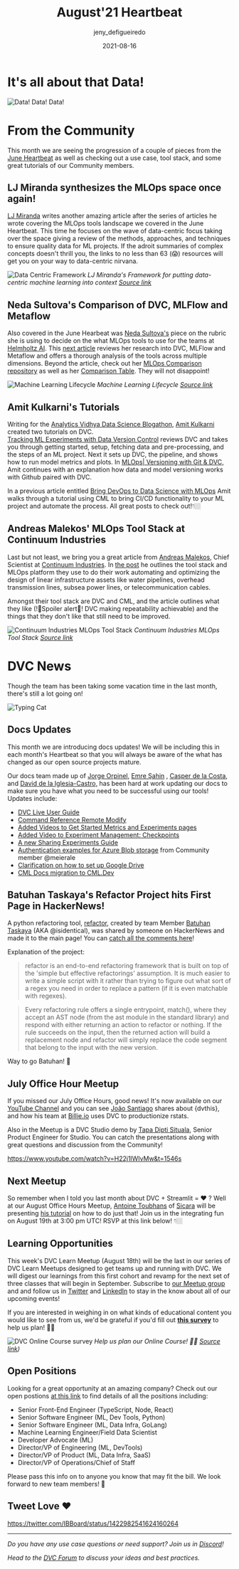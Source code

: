 ﻿---
title: August'21 Heartbeat
date: 2021-08-16
description: |
  Monthly updates are here! The new data centricity focus, a comparison of DVC, 
  MLFlow and Metaflow, tutorials and tool stacks, doc updates and more!
descriptionLong: |
  This month you will find:
  - 🧑🏽‍💻 Data-centric for the win,
  - 🧐 Comparison of DVC, MLFlow and Metaflow,
  - 🛠 Tutorials and Tool Stacks,
  - 📈 DVC + Streamlit = ❤️,
  - 📖 Doc Updates,
  - 🎥 July Meetup Video available,
  - 🚀 and more!
picture: 2021-08-16/august21cover.png
author: jeny_defigueiredo
commentsUrl: https://discuss.dvc.org/t/august-heartbeat/843
tags:
  - Heartbeat
  - DVC
  - CML
  - Streamlit
---

# It's all about that Data!

![Data! Data! Data!](https://media.giphy.com/media/4FQMuOKR6zQRO/giphy.gif)

# From the Community

This month we are seeing the progression of a couple of pieces from the
[June Heartbeat](https://media.giphy.com/media/62HBhssMOgdJUZQp1X/giphy.gif) as
well as checking out a use case, tool stack, and some great tutorials of our
Community members.

## LJ Miranda synthesizes the MLOps space once again!

[LJ Miranda](https://twitter.com/ljvmiranda921) writes another amazing article
after the series of articles he wrote covering the MLOps tools landscape we
covered in the June Heartbeat. This time he focuses on the wave of data-centric
focus taking over the space giving a review of the methods, approaches, and
techniques to ensure quality data for ML projects. If the adroit summaries of
complex concepts doesn't thrill you, the links to no less than 63 (😱) resources
will get you on your way to data-centric nirvana.

![Data Centric Framework](/uploads/images/2021/08-16/lj-miranda-data-centric.png)
_LJ Miranda's Framework for putting data-centric machine learning into context
[Source link](https://ljvmiranda921.github.io/notebook/2021/07/30/data-centric-ml/)_

## Neda Sultova's Comparison of DVC, MLFlow and Metaflow

Also covered in the June Hearbeat was
[Neda Sultova's](https://www.linkedin.com/in/neda-sultova-597a811a8/) piece on
the rubric she is using to decide on the what MLOps tools to use for the teams
at [Helmholtz AI](https://www.helmholtz.ai/). This
[next article](https://medium.com/geekculture/comparing-metaflow-mlflow-and-dvc-e84be6db2e2)
reviews her research into DVC, MLFlow and Metaflow and offers a thorough
analysis of the tools across multiple dimensions. Beyond the article, check out
her [MLOps Comparison repository](https://github.com/hzdr/mlops_comparison) as
well as her
[Comparison Table](https://github.com/hzdr/mlops_comparison/blob/master/Content/Comparison_table.pdf).
They will not disappoint!

![Machine Learning Lifecycle](/uploads/images/2021-08-16/neda-sultova-2.png)
_Machine Learning Lifecycle
[Source link](https://medium.com/geekculture/comparing-metaflow-mlflow-and-dvc-e84be6db2e2)_

## Amit Kulkarni's Tutorials

Writing for the
[Analytics Vidhya Data Science Blogathon,](https://datahack.analyticsvidhya.com/contest/data-science-blogathon-9/#LeaderBoard)
[Amit Kulkarni](https://www.linkedin.com/in/amitvkulkarni2/) created two
tutorials on DVC.  
[Tracking ML Experiments with Data Version Control](https://www.analyticsvidhya.com/blog/2021/06/mlops-tracking-ml-experiments-with-data-version-control/?utm_source=dlvr.it&utm_medium=twitter)
reviews DVC and takes you through getting started, setup, fetching data and
pre-processing, and the steps of an ML project. Next it sets up DVC, the
pipeline, and shows how to run model metrics and plots. In
[MLOps| Versioning with Git & DVC,](https://www.analyticsvidhya.com/blog/2021/06/mlops-versioning-datasets-with-git-dvc/)
Amit continues with an explanation how data and model versioning works with
Github paired with DVC.

In a previous article entitled
[Bring DevOps to Data Science with MLOps](https://www.analyticsvidhya.com/blog/2021/04/bring-devops-to-data-science-with-continuous-mlops/)
Amit walks through a tutorial using CML to bring CI/CD functionality to your ML
project and automate the process. All great posts to check out!👇🏼

<external-link
href="https://www.analyticsvidhya.com/blog/2021/06/mlops-tracking-ml-experiments-with-data-version-control/?utm_source=dlvr.it&utm_medium=twitter"
title="Tracking ML Experiments With Data Version Control"
description="Amit Kulkarni's tutorial on getting started with DVC and tracking eperiments"
link="https://analyticsvidhya.com"
image="/uploads/images/2021-08-16/a-v.png"/> <external-link
href="https://www.analyticsvidhya.com/blog/2021/06/mlops-versioning-datasets-with-git-dvc/"
title="MLOps | Versioning Datasets with Git & DVC"
description="Amit Kulkarni's tutorial on how to DVC works with Git to version your datasets."
link="https://analyticsvidhya.com"
image="/uploads/images/2021-08-16/a-v.png"/> <external-link
href="https://www.analyticsvidhya.com/blog/2021/04/bring-devops-to-data-science-with-continuous-mlops/"
title="Bring DevOps To Data Science With MLOps"
description="Amit Kulkarni's tutorial on how to use CML to bring the CI/CD functionality of DevOps to your data science projects."
link="https://analyticsvidhya.com"
image="/uploads/images/2021-08-16/a-v.png"/>

## Andreas Malekos' MLOps Tool Stack at Continuum Industries

Last but not least, we bring you a great article from
[Andreas Malekos](https://www.linkedin.com/in/andreasmalekos/), Chief Scientist
at [Continuum Industries](https://www.continuum.industries/). In
[the post](https://neptune.ai/blog/mlops-tool-stack-continuum-industries) he
outlines the tool stack and MLOps platform they use to do their work automating
and optimizing the design of linear infrastructure assets like water pipelines,
overhead transmission lines, subsea power lines, or telecommunication cables.

Amongst their tool stack are DVC and CML, and the article outlines what they
like (!🙈Spoiler alert🙊! DVC making repeatability achievable) and the things
that they don't like that still need to be improved.

![Continuum Industries MLOps Tool Stack](/uploads/images/2021-08-16/continuum-tool-stack.png)
_Continuum Industries MLOps Tool Stack
[Source link](https://neptune.ai/wp-content/uploads/Continuum-Industries-tool-stack-final.png)_

# DVC News

Though the team has been taking some vacation time in the last month, there's
still a lot going on!

![Typing Cat](https://media.giphy.com/media/aNqEFrYVnsS52/giphy.gif)

## Docs Updates

This month we are introducing docs updates! We will be including this in each
month's Heartbeat so that you will always be aware of the what has changed as
our open source projects mature.

Our docs team made up of
[Jorge Orpinel](https://www.linkedin.com/in/jorgeorpinel/),
[Emre Şahin](https://emresahin.net) , [Casper de la Costa](https://www.cdcl.ml),
and
[David de la Iglesia-Castro,](https://www.linkedin.com/in/david-de-la-iglesia-castro-b4b67b20a/)
has been hard at work updating our docs to make sure you have what you need to
be successful using our tools! Updates include:

- [DVC Live User Guide](https://dvc.org/doc/dvclive/user-guide)
- [Command Reference Remote Modify](https://dvc.org/doc/command-reference/remote/modify)
- [Added Videos to Get Started Metrics and Experiments pages](https://dvc.org/doc/start)
- [Added Video to Experiment Management: Checkpoints](https://dvc.org/doc/user-guide/experiment-management/checkpoints)
- [A new Sharing Experiments Guide](https://dvc.org/doc/user-guide/experiment-management/sharing-experiments)
- [Authentication examples for Azure Blob storage](https://dvc.org/doc/command-reference/remote/modify)
  from Community member @meierale
- [Clarification on how to set up Google Drive](https://dvc.org/doc/command-reference/remote/modify)
- [CML Docs migration to CML.Dev](https://cml.dev/doc)

## Batuhan Taskaya's Refactor Project hits First Page in HackerNews!

A python refactoring tool, [refactor](https://github.com/isidentical/refactor), created by team
Member [Batuhan Taskaya](https://twitter.com/isidentical) (AKA @isidentical),
was shared by someone on HackerNews and made it to the main page! You can
[catch all the comments here](https://news.ycombinator.com/item?id=28027016)!

Explanation of the project:

> refactor is an end-to-end refactoring framework that is built on top of the
> 'simple but effective refactorings' assumption. It is much easier to write a
> simple script with it rather than trying to figure out what sort of a regex
> you need in order to replace a pattern (if it is even matchable with regexes).

> Every refactoring rule offers a single entrypoint, match(), where they accept
> an AST node (from the ast module in the standard library) and respond with
> either returning an action to refactor or nothing. If the rule succeeds on the
> input, then the returned action will build a replacement node and refactor
> will simply replace the code segment that belong to the input with the new
> version.

Way to go Batuhan! 🚀

## July Office Hour Meetup

If you missed our July Office Hours, good news! It's now available on our
[YouTube Channel](https://www.youtube.com/channel/UC37rp97Go-xIX3aNFVHhXfQ) and
you can see [João Santiago](https://twitter.com/jcpsantiago) shares about
{dvthis}, and how his team at [Billie.io](https://www.billie.io/) uses DVC to
productionize rstats.

Also in the Meetup is a DVC Studio demo by
[Tapa Dipti Situala](https://www.linkedin.com/in/tapa-dipti-sitaula/), Senior
Product Engineer for Studio. You can catch the presentations along with great
questions and discussion from the Community!

https://www.youtube.com/watch?v=H22j1lWIvMw&t=1546s

## Next Meetup

So remember when I told you last month about DVC + Streamlit = ❤️ ? Well at our
August Office Hours Meetup,
[Antoine Toubhans](https://www.linkedin.com/in/antoine-toubhans-92262119/) of
[Sicara](https://www.sicara.fr/) will be presenting
[his tutorial](https://www.sicara.ai/blog/dvc-streamlit-webui-ml) on how to do
just that! Join us in the integrating fun on August 19th at 3:00 pm UTC! RSVP at
this link below! 👇🏼

<external-link
href="https://www.meetup.com/DVC-Community-Virtual-Meetups/events/279723437/"
title="DVC Office Hours - DVC and Streamlit Integration"
description="Antoine Toubhans of Sicara shares his tutorial for using Streamlit with DVC to create a customizable web UI"
link="https://meetup.com"
image="/uploads/images/2021-08-16/streamlit-oh.png"/>

## Learning Opportunities

This week's DVC Learn Meetup (August 18th) will be the last in our series of DVC
Learn Meetups designed to get teams up and running with DVC. We will digest our
learnings from this first cohort and revamp for the next set of three classes
that will begin in September. Subscribe to
[our Meetup group](https://www.meetup.com/DVC-Community-Virtual-Meetups/) and
and follow us in [Twitter](https://twitter.com/DVCorg) and
[LinkedIn](https://www.linkedin.com/company/18657719) to stay in the know about
all of our upcoming events!

If you are interested in weighing in on what kinds of educational content you
would like to see from us, we'd be grateful if you'd fill out
[**this survey**](https://docs.google.com/forms/d/e/1FAIpQLSdmwjs0ZkxDdODfZTvSwP2bVW4JAVVdxiYhQPyW5dSbsZC8qg/viewform?pli=1)
to help us plan! 🙏🏼

![DVC Online Course survey](/uploads/images/2021/08-16/survey.png) _Help us plan
our Online Course! 🙏🏼
[Source link](https://docs.google.com/forms/d/e/1FAIpQLSdmwjs0ZkxDdODfZTvSwP2bVW4JAVVdxiYhQPyW5dSbsZC8qg/viewform?pli=1))_

## Open Positions

Looking for a great opportunity at an amazing company? Check out our open
postions
[at this link](https://www.notion.so/iterative/iterative-ai-is-hiring-852cb978129645e1906e2c9a878a4d22)
to find details of all the positions including:

- Senior Front-End Engineer (TypeScript, Node, React)
- Senior Software Engineer (ML, Dev Tools, Python)
- Senior Software Engineer (ML, Data Infra, GoLang)
- Machine Learning Engineer/Field Data Scientist
- Developer Advocate (ML)
- Director/VP of Engineering (ML, DevTools)
- Director/VP of Product (ML, Data Infra, SaaS)
- Director/VP of Operations/Chief of Staff

Please pass this info on to anyone you know that may fit the bill. We look
forward to new team members! 🎉

## Tweet Love ❤️

https://twitter.com/IBBoard/status/1422982541624160264

---

_Do you have any use case questions or need support? Join us in
[Discord](https://discord.com/invite/dvwXA2N)!_

_Head to the [DVC Forum](https://discuss.dvc.org/) to discuss your ideas and
best practices._
